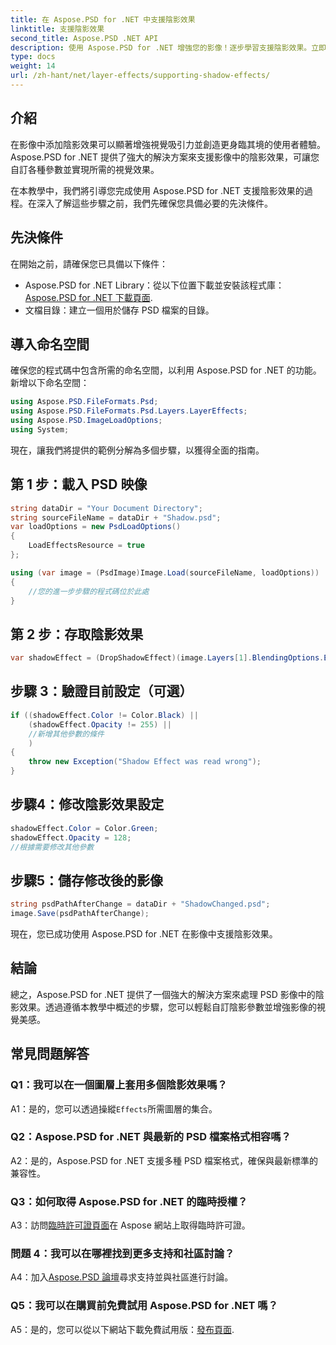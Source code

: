 ```yaml
---
title: 在 Aspose.PSD for .NET 中支援陰影效果
linktitle: 支援陰影效果
second_title: Aspose.PSD .NET API
description: 使用 Aspose.PSD for .NET 增強您的影像！逐步學習支援陰影效果。立即下載以獲得令人驚嘆的視覺體驗。
type: docs
weight: 14
url: /zh-hant/net/layer-effects/supporting-shadow-effects/
---
```

## 介紹

在影像中添加陰影效果可以顯著增強視覺吸引力並創造更身臨其境的使用者體驗。 Aspose.PSD for .NET 提供了強大的解決方案來支援影像中的陰影效果，可讓您自訂各種參數並實現所需的視覺效果。

在本教學中，我們將引導您完成使用 Aspose.PSD for .NET 支援陰影效果的過程。在深入了解這些步驟之前，我們先確保您具備必要的先決條件。

## 先決條件

在開始之前，請確保您已具備以下條件：

-  Aspose.PSD for .NET Library：從以下位置下載並安裝該程式庫：[Aspose.PSD for .NET 下載頁面](https://releases.aspose.com/psd/net/).
- 文檔目錄：建立一個用於儲存 PSD 檔案的目錄。

## 導入命名空間

確保您的程式碼中包含所需的命名空間，以利用 Aspose.PSD for .NET 的功能。新增以下命名空間：

```csharp
using Aspose.PSD.FileFormats.Psd;
using Aspose.PSD.FileFormats.Psd.Layers.LayerEffects;
using Aspose.PSD.ImageLoadOptions;
using System;
```

現在，讓我們將提供的範例分解為多個步驟，以獲得全面的指南。

## 第 1 步：載入 PSD 映像

```csharp
string dataDir = "Your Document Directory";
string sourceFileName = dataDir + "Shadow.psd";
var loadOptions = new PsdLoadOptions()
{
    LoadEffectsResource = true
};

using (var image = (PsdImage)Image.Load(sourceFileName, loadOptions))
{
    //您的進一步步驟的程式碼位於此處
}
```

## 第 2 步：存取陰影效果

```csharp
var shadowEffect = (DropShadowEffect)(image.Layers[1].BlendingOptions.Effects[0]);
```

## 步驟 3：驗證目前設定（可選）

```csharp
if ((shadowEffect.Color != Color.Black) ||
    (shadowEffect.Opacity != 255) ||
    //新增其他參數的條件
    )
{
    throw new Exception("Shadow Effect was read wrong");
}
```

## 步驟4：修改陰影效果設定

```csharp
shadowEffect.Color = Color.Green;
shadowEffect.Opacity = 128;
//根據需要修改其他參數
```

## 步驟5：儲存修改後的影像

```csharp
string psdPathAfterChange = dataDir + "ShadowChanged.psd";
image.Save(psdPathAfterChange);
```

現在，您已成功使用 Aspose.PSD for .NET 在影像中支援陰影效果。

## 結論

總之，Aspose.PSD for .NET 提供了一個強大的解決方案來處理 PSD 影像中的陰影效果。透過遵循本教學中概述的步驟，您可以輕鬆自訂陰影參數並增強影像的視覺美感。

## 常見問題解答

### Q1：我可以在一個圖層上套用多個陰影效果嗎？

 A1：是的，您可以透過操縱`Effects`所需圖層的集合。

### Q2：Aspose.PSD for .NET 與最新的 PSD 檔案格式相容嗎？

A2：是的，Aspose.PSD for .NET 支援多種 PSD 檔案格式，確保與最新標準的兼容性。

### Q3：如何取得 Aspose.PSD for .NET 的臨時授權？

 A3：訪問[臨時許可證頁面](https://purchase.aspose.com/temporary-license/)在 Aspose 網站上取得臨時許可證。

### 問題 4：我可以在哪裡找到更多支持和社區討論？

 A4：加入[Aspose.PSD 論壇](https://forum.aspose.com/c/psd/34)尋求支持並與社區進行討論。

### Q5：我可以在購買前免費試用 Aspose.PSD for .NET 嗎？

 A5：是的，您可以從以下網站下載免費試用版：[發布頁面](https://releases.aspose.com/).